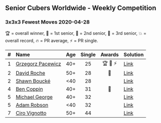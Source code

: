 ## Senior Cubers Worldwide - Weekly Competition
### 3x3x3 Fewest Moves 2020-04-28

🏆 = overall winner, 🥇 = 1st senior, 🥈 = 2nd senior, 🥉 = 3rd senior, 💥 = overall record, 🔥 = PR average, ⚡ = PR single.

| # | Name | Age | Single | Awards | Solution |
| :--: | :-- | :--: | :--: | :--: | :-- |
| 1 | [<span style="white-space: nowrap">Grzegorz Pacewicz</span>](../../persons/grzegorz_pacewicz/333fm.md) | 40+ | 25 | 🏆 🥇 ⚡ | [Link](https://www.facebook.com/events/339284923718995/permalink/341683326812488/) |
| 2 | [<span style="white-space: nowrap">David Roche</span>](../../persons/david_roche/333fm.md) | 50+ | 28 | 🥈 | [Link](https://www.facebook.com/events/339284923718995/permalink/343729683274519/) |
| 2 | [<span style="white-space: nowrap">Shawn Boucké</span>](../../persons/shawn_boucke/333fm.md) | <40 | 28 |  | [Link](https://www.facebook.com/events/339284923718995/permalink/339355220378632/) |
| 4 | [<span style="white-space: nowrap">Ben Coppin</span>](../../persons/ben_coppin/333fm.md) | 40+ | 31 | 🥉 | [Link](https://www.facebook.com/events/339284923718995/permalink/339287250385429/) |
| 5 | [<span style="white-space: nowrap">Michael George</span>](../../persons/michael_george/333fm.md) | 40+ | 32 |  | [Link](https://www.facebook.com/events/339284923718995/permalink/340759803571507/) |
| 5 | [<span style="white-space: nowrap">Adam Robson</span>](../../persons/adam_robson/333fm.md) | <40 | 32 |  | [Link](https://www.facebook.com/events/339284923718995/permalink/340722156908605/) |
| 7 | [<span style="white-space: nowrap">Ciro Vignotto</span>](../../persons/ciro_vignotto/333fm.md) | 50+ | 44 |  | [Link](https://www.facebook.com/events/339284923718995/permalink/339353070378847/) |

<!-- Global site tag (gtag.js) - Google Analytics -->
<script async src="https://www.googletagmanager.com/gtag/js?id=UA-86348435-3"></script>
<script>window.dataLayer = window.dataLayer || []; function gtag() {dataLayer.push(arguments);} gtag('js', new Date()); gtag('config', 'UA-86348435-3');</script>
